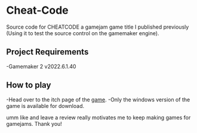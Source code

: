 
# Cheat-Code


Source code for CHEATCODE a gamejam game title I published previously (Using it to test the source control on the gamemaker engine).

## Project Requirements

-Gamemaker 2 v2022.6.1.40

## How to play

-Head over to the itch page of the [game](https://d-dragoon.itch.io/cheat-code).
-Only the windows version of the game is available for download.

umm like and leave a review really motivates me to keep making games for gamejams.
Thank you!
